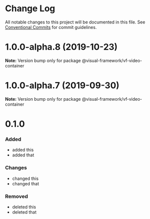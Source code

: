# Change Log

All notable changes to this project will be documented in this file.
See [Conventional Commits](https://conventionalcommits.org) for commit guidelines.

# 1.0.0-alpha.8 (2019-10-23)

**Note:** Version bump only for package @visual-framework/vf-video-container





# 1.0.0-alpha.7 (2019-09-30)

**Note:** Version bump only for package @visual-framework/vf-video-container





# 0.1.0

### Added
- added this
- added that

### Changes

- changed this
- changed that

### Removed

- deleted this
- deleted that
